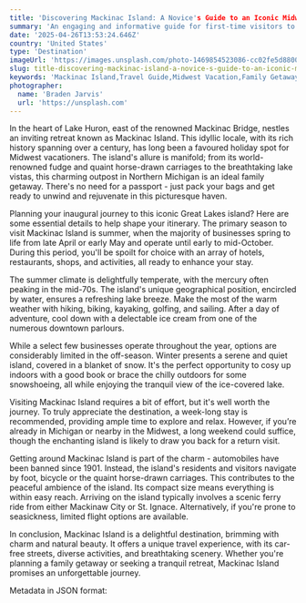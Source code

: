 ```yaml
---
title: 'Discovering Mackinac Island: A Novice's Guide to an Iconic Midwestern Haven'
summary: 'An engaging and informative guide for first-time visitors to Mackinac Island - a charming, car-free destination rich in history and natural beauty in Northern Michigan.'
date: '2025-04-26T13:53:24.646Z'
country: 'United States'
type: 'Destination'
imageUrl: 'https://images.unsplash.com/photo-1469854523086-cc02fe5d8800'
slug: title-discovering-mackinac-island-a-novice-s-guide-to-an-iconic-midwestern-haven
keywords: 'Mackinac Island,Travel Guide,Midwest Vacation,Family Getaway,Northern Michigan'
photographer:
  name: 'Braden Jarvis'
  url: 'https://unsplash.com'
---
```


In the heart of Lake Huron, east of the renowned Mackinac Bridge, nestles an inviting retreat known as Mackinac Island. This idyllic locale, with its rich history spanning over a century, has long been a favoured holiday spot for Midwest vacationers. The island's allure is manifold; from its world-renowned fudge and quaint horse-drawn carriages to the breathtaking lake vistas, this charming outpost in Northern Michigan is an ideal family getaway. There's no need for a passport - just pack your bags and get ready to unwind and rejuvenate in this picturesque haven.

Planning your inaugural journey to this iconic Great Lakes island? Here are some essential details to help shape your itinerary. The primary season to visit Mackinac Island is summer, when the majority of businesses spring to life from late April or early May and operate until early to mid-October. During this period, you'll be spoilt for choice with an array of hotels, restaurants, shops, and activities, all ready to enhance your stay. 

The summer climate is delightfully temperate, with the mercury often peaking in the mid-70s. The island's unique geographical position, encircled by water, ensures a refreshing lake breeze. Make the most of the warm weather with hiking, biking, kayaking, golfing, and sailing. After a day of adventure, cool down with a delectable ice cream from one of the numerous downtown parlours. 

While a select few businesses operate throughout the year, options are considerably limited in the off-season. Winter presents a serene and quiet island, covered in a blanket of snow. It's the perfect opportunity to cosy up indoors with a good book or brace the chilly outdoors for some snowshoeing, all while enjoying the tranquil view of the ice-covered lake. 

Visiting Mackinac Island requires a bit of effort, but it's well worth the journey. To truly appreciate the destination, a week-long stay is recommended, providing ample time to explore and relax. However, if you’re already in Michigan or nearby in the Midwest, a long weekend could suffice, though the enchanting island is likely to draw you back for a return visit. 

Getting around Mackinac Island is part of the charm - automobiles have been banned since 1901. Instead, the island's residents and visitors navigate by foot, bicycle or the quaint horse-drawn carriages. This contributes to the peaceful ambience of the island. Its compact size means everything is within easy reach. Arriving on the island typically involves a scenic ferry ride from either Mackinaw City or St. Ignace. Alternatively, if you're prone to seasickness, limited flight options are available.

In conclusion, Mackinac Island is a delightful destination, brimming with charm and natural beauty. It offers a unique travel experience, with its car-free streets, diverse activities, and breathtaking scenery. Whether you're planning a family getaway or seeking a tranquil retreat, Mackinac Island promises an unforgettable journey.

Metadata in JSON format: